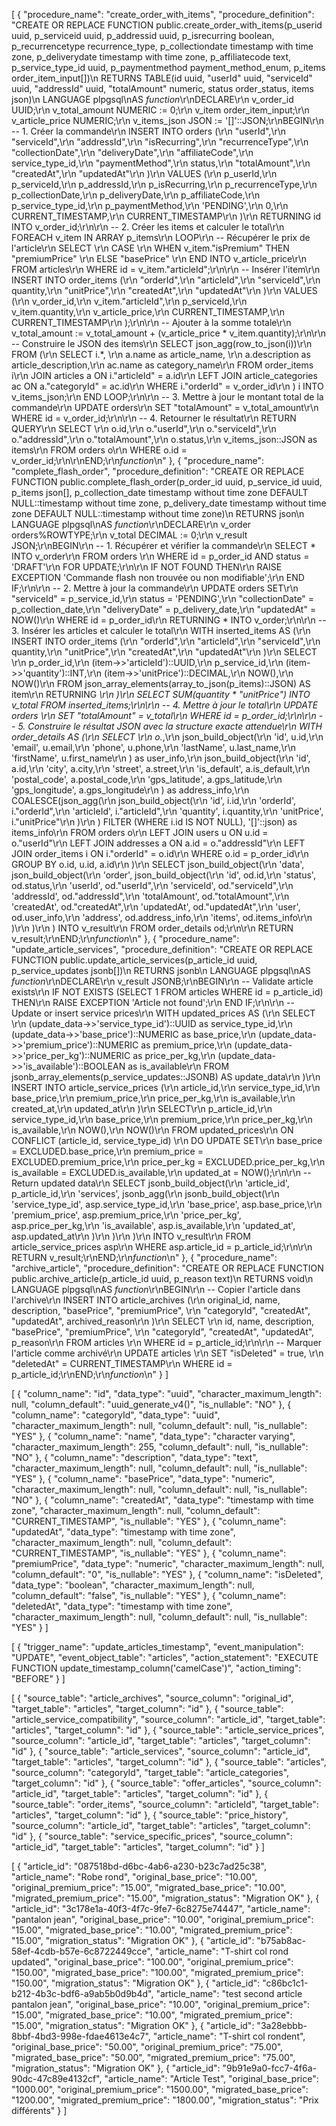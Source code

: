 [ 
  { 
    "procedure_name": "create_order_with_items",
    "procedure_definition": "CREATE OR REPLACE FUNCTION public.create_order_with_items(p_userid uuid, p_serviceid uuid, p_addressid uuid, p_isrecurring boolean, p_recurrencetype recurrence_type, p_collectiondate timestamp with time zone, p_deliverydate timestamp with time zone, p_affiliatecode text, p_service_type_id uuid, p_paymentmethod payment_method_enum, p_items order_item_input[])\n RETURNS TABLE(id uuid, \"userId\" uuid, \"serviceId\" uuid, \"addressId\" uuid, \"totalAmount\" numeric, status order_status, items json)\n LANGUAGE plpgsql\nAS $function$\r\nDECLARE\r\n    v_order_id UUID;\r\n    v_total_amount NUMERIC := 0;\r\n    v_item order_item_input;\r\n    v_article_price NUMERIC;\r\n    v_items_json JSON := '[]'::JSON;\r\nBEGIN\r\n    -- 1. Créer la commande\r\n    INSERT INTO orders (\r\n        \"userId\",\r\n        \"serviceId\",\r\n        \"addressId\",\r\n        \"isRecurring\",\r\n        \"recurrenceType\",\r\n        \"collectionDate\",\r\n        \"deliveryDate\",\r\n        \"affiliateCode\",\r\n        service_type_id,\r\n        \"paymentMethod\",\r\n        status,\r\n        \"totalAmount\",\r\n        \"createdAt\",\r\n        \"updatedAt\"\r\n    )\r\n    VALUES (\r\n        p_userId,\r\n        p_serviceId,\r\n        p_addressId,\r\n        p_isRecurring,\r\n        p_recurrenceType,\r\n        p_collectionDate,\r\n        p_deliveryDate,\r\n        p_affiliateCode,\r\n        p_service_type_id,\r\n        p_paymentMethod,\r\n        'PENDING',\r\n        0,\r\n        CURRENT_TIMESTAMP,\r\n        CURRENT_TIMESTAMP\r\n    )\r\n    RETURNING id INTO v_order_id;\r\n\r\n    -- 2. Créer les items et calculer le total\r\n    FOREACH v_item IN ARRAY p_items\r\n    LOOP\r\n        -- Récupérer le prix de l'article\r\n        SELECT \r\n            CASE \r\n                WHEN v_item.\"isPremium\" THEN \"premiumPrice\" \r\n                ELSE \"basePrice\" \r\n            END INTO v_article_price\r\n        FROM articles\r\n        WHERE id = v_item.\"articleId\";\r\n\r\n        -- Insérer l'item\r\n        INSERT INTO order_items (\r\n            \"orderId\",\r\n            \"articleId\",\r\n            \"serviceId\",\r\n            quantity,\r\n            \"unitPrice\",\r\n            \"createdAt\",\r\n            \"updatedAt\"\r\n        )\r\n        VALUES (\r\n            v_order_id,\r\n            v_item.\"articleId\",\r\n            p_serviceId,\r\n            v_item.quantity,\r\n            v_article_price,\r\n            CURRENT_TIMESTAMP,\r\n            CURRENT_TIMESTAMP\r\n        );\r\n\r\n        -- Ajouter à la somme totale\r\n        v_total_amount := v_total_amount + (v_article_price * v_item.quantity);\r\n\r\n        -- Construire le JSON des items\r\n        SELECT json_agg(row_to_json(i))\r\n        FROM (\r\n            SELECT i.*, \r\n                   a.name as article_name, \r\n                   a.description as article_description,\r\n                   ac.name as category_name\r\n            FROM order_items i\r\n            JOIN articles a ON i.\"articleId\" = a.id\r\n            LEFT JOIN article_categories ac ON a.\"categoryId\" = ac.id\r\n            WHERE i.\"orderId\" = v_order_id\r\n        ) i INTO v_items_json;\r\n    END LOOP;\r\n\r\n    -- 3. Mettre à jour le montant total de la commande\r\n    UPDATE orders\r\n    SET \"totalAmount\" = v_total_amount\r\n    WHERE id = v_order_id;\r\n\r\n    -- 4. Retourner le résultat\r\n    RETURN QUERY\r\n    SELECT \r\n        o.id,\r\n        o.\"userId\",\r\n        o.\"serviceId\",\r\n        o.\"addressId\",\r\n        o.\"totalAmount\",\r\n        o.status,\r\n        v_items_json::JSON as items\r\n    FROM orders o\r\n    WHERE o.id = v_order_id;\r\n\r\nEND;\r\n$function$\n"
  },
  {
    "procedure_name": "complete_flash_order",
    "procedure_definition": "CREATE OR REPLACE FUNCTION public.complete_flash_order(p_order_id uuid, p_service_id uuid, p_items json[], p_collection_date timestamp without time zone DEFAULT NULL::timestamp without time zone, p_delivery_date timestamp without time zone DEFAULT NULL::timestamp without time zone)\n RETURNS json\n LANGUAGE plpgsql\nAS $function$\r\nDECLARE\r\n  v_order orders%ROWTYPE;\r\n  v_total DECIMAL := 0;\r\n  v_result JSON;\r\nBEGIN\r\n  -- 1. Récupérer et vérifier la commande\r\n  SELECT * INTO v_order\r\n  FROM orders \r\n  WHERE id = p_order_id AND status = 'DRAFT'\r\n  FOR UPDATE;\r\n\r\n  IF NOT FOUND THEN\r\n    RAISE EXCEPTION 'Commande flash non trouvée ou non modifiable';\r\n  END IF;\r\n\r\n  -- 2. Mettre à jour la commande\r\n  UPDATE orders SET\r\n    \"serviceId\" = p_service_id,\r\n    status = 'PENDING',\r\n    \"collectionDate\" = p_collection_date,\r\n    \"deliveryDate\" = p_delivery_date,\r\n    \"updatedAt\" = NOW()\r\n  WHERE id = p_order_id\r\n  RETURNING * INTO v_order;\r\n\r\n  -- 3. Insérer les articles et calculer le total\r\n  WITH inserted_items AS (\r\n    INSERT INTO order_items (\r\n      \"orderId\",\r\n      \"articleId\",\r\n      \"serviceId\",\r\n      quantity,\r\n      \"unitPrice\",\r\n      \"createdAt\",\r\n      \"updatedAt\"\r\n    )\r\n    SELECT \r\n      p_order_id,\r\n      (item->>'articleId')::UUID,\r\n      p_service_id,\r\n      (item->>'quantity')::INT,\r\n      (item->>'unitPrice')::DECIMAL,\r\n      NOW(),\r\n      NOW()\r\n    FROM json_array_elements(array_to_json(p_items)::JSON) AS item\r\n    RETURNING *\r\n  )\r\n  SELECT SUM(quantity * \"unitPrice\") INTO v_total FROM inserted_items;\r\n\r\n  -- 4. Mettre à jour le total\r\n  UPDATE orders \r\n  SET \"totalAmount\" = v_total\r\n  WHERE id = p_order_id;\r\n\r\n  -- 5. Construire le résultat JSON avec la structure exacte attendue\r\n  WITH order_details AS (\r\n    SELECT \r\n      o.*,\r\n      json_build_object(\r\n        'id', u.id,\r\n        'email', u.email,\r\n        'phone', u.phone,\r\n        'lastName', u.last_name,\r\n        'firstName', u.first_name\r\n      ) as user_info,\r\n      json_build_object(\r\n        'id', a.id,\r\n        'city', a.city,\r\n        'street', a.street,\r\n        'is_default', a.is_default,\r\n        'postal_code', a.postal_code,\r\n        'gps_latitude', a.gps_latitude,\r\n        'gps_longitude', a.gps_longitude\r\n      ) as address_info,\r\n      COALESCE(json_agg(\r\n        json_build_object(\r\n          'id', i.id,\r\n          'orderId', i.\"orderId\",\r\n          'articleId', i.\"articleId\",\r\n          'quantity', i.quantity,\r\n          'unitPrice', i.\"unitPrice\"\r\n        )\r\n      ) FILTER (WHERE i.id IS NOT NULL), '[]'::json) as items_info\r\n    FROM orders o\r\n    LEFT JOIN users u ON u.id = o.\"userId\"\r\n    LEFT JOIN addresses a ON a.id = o.\"addressId\"\r\n    LEFT JOIN order_items i ON i.\"orderId\" = o.id\r\n    WHERE o.id = p_order_id\r\n    GROUP BY o.id, u.id, a.id\r\n  )\r\n  SELECT json_build_object(\r\n    'data', json_build_object(\r\n      'order', json_build_object(\r\n        'id', od.id,\r\n        'status', od.status,\r\n        'userId', od.\"userId\",\r\n        'serviceId', od.\"serviceId\",\r\n        'addressId', od.\"addressId\",\r\n        'totalAmount', od.\"totalAmount\",\r\n        'createdAt', od.\"createdAt\",\r\n        'updatedAt', od.\"updatedAt\",\r\n        'user', od.user_info,\r\n        'address', od.address_info,\r\n        'items', od.items_info\r\n      )\r\n    )\r\n  ) INTO v_result\r\n  FROM order_details od;\r\n\r\n  RETURN v_result;\r\nEND;\r\n$function$\n"
  },
  {
    "procedure_name": "update_article_services",
    "procedure_definition": "CREATE OR REPLACE FUNCTION public.update_article_services(p_article_id uuid, p_service_updates jsonb[])\n RETURNS jsonb\n LANGUAGE plpgsql\nAS $function$\r\nDECLARE\r\n  v_result JSONB;\r\nBEGIN\r\n  -- Validate article exists\r\n  IF NOT EXISTS (SELECT 1 FROM articles WHERE id = p_article_id) THEN\r\n    RAISE EXCEPTION 'Article not found';\r\n  END IF;\r\n\r\n  -- Update or insert service prices\r\n  WITH updated_prices AS (\r\n    SELECT \r\n      (update_data->>'service_type_id')::UUID as service_type_id,\r\n      (update_data->>'base_price')::NUMERIC as base_price,\r\n      (update_data->>'premium_price')::NUMERIC as premium_price,\r\n      (update_data->>'price_per_kg')::NUMERIC as price_per_kg,\r\n      (update_data->>'is_available')::BOOLEAN as is_available\r\n    FROM jsonb_array_elements(p_service_updates::JSONB) AS update_data\r\n  )\r\n  INSERT INTO article_service_prices (\r\n    article_id,\r\n    service_type_id,\r\n    base_price,\r\n    premium_price,\r\n    price_per_kg,\r\n    is_available,\r\n    created_at,\r\n    updated_at\r\n  )\r\n  SELECT\r\n    p_article_id,\r\n    service_type_id,\r\n    base_price,\r\n    premium_price,\r\n    price_per_kg,\r\n    is_available,\r\n    NOW(),\r\n    NOW()\r\n  FROM updated_prices\r\n  ON CONFLICT (article_id, service_type_id) \r\n  DO UPDATE SET\r\n    base_price = EXCLUDED.base_price,\r\n    premium_price = EXCLUDED.premium_price,\r\n    price_per_kg = EXCLUDED.price_per_kg,\r\n    is_available = EXCLUDED.is_available,\r\n    updated_at = NOW();\r\n\r\n  -- Return updated data\r\n  SELECT jsonb_build_object(\r\n    'article_id', p_article_id,\r\n    'services', jsonb_agg(\r\n      jsonb_build_object(\r\n        'service_type_id', asp.service_type_id,\r\n        'base_price', asp.base_price,\r\n        'premium_price', asp.premium_price,\r\n        'price_per_kg', asp.price_per_kg,\r\n        'is_available', asp.is_available,\r\n        'updated_at', asp.updated_at\r\n      )\r\n    )\r\n  )\r\n  INTO v_result\r\n  FROM article_service_prices asp\r\n  WHERE asp.article_id = p_article_id;\r\n\r\n  RETURN v_result;\r\nEND;\r\n$function$\n"
  },
  {
    "procedure_name": "archive_article",
    "procedure_definition": "CREATE OR REPLACE FUNCTION public.archive_article(p_article_id uuid, p_reason text)\n RETURNS void\n LANGUAGE plpgsql\nAS $function$\r\nBEGIN\r\n  -- Copier l'article dans l'archive\r\n  INSERT INTO article_archives (\r\n    original_id, name, description, \"basePrice\", \"premiumPrice\", \r\n    \"categoryId\", \"createdAt\", \"updatedAt\", archived_reason\r\n  )\r\n  SELECT \r\n    id, name, description, \"basePrice\", \"premiumPrice\", \r\n    \"categoryId\", \"createdAt\", \"updatedAt\", p_reason\r\n  FROM articles \r\n  WHERE id = p_article_id;\r\n\r\n  -- Marquer l'article comme archivé\r\n  UPDATE articles \r\n  SET \"isDeleted\" = true, \r\n      \"deletedAt\" = CURRENT_TIMESTAMP\r\n  WHERE id = p_article_id;\r\nEND;\r\n$function$\n"
  }
]







[
  {
    "column_name": "id",
    "data_type": "uuid",
    "character_maximum_length": null,
    "column_default": "uuid_generate_v4()",
    "is_nullable": "NO"
  },
  {
    "column_name": "categoryId",
    "data_type": "uuid",
    "character_maximum_length": null,
    "column_default": null,
    "is_nullable": "YES"
  },
  {
    "column_name": "name",
    "data_type": "character varying",
    "character_maximum_length": 255,
    "column_default": null,
    "is_nullable": "NO"
  },
  {
    "column_name": "description",
    "data_type": "text",
    "character_maximum_length": null,
    "column_default": null,
    "is_nullable": "YES"
  },
  {
    "column_name": "basePrice",
    "data_type": "numeric",
    "character_maximum_length": null,
    "column_default": null,
    "is_nullable": "NO"
  },
  {
    "column_name": "createdAt",
    "data_type": "timestamp with time zone",
    "character_maximum_length": null,
    "column_default": "CURRENT_TIMESTAMP",
    "is_nullable": "YES"
  },
  {
    "column_name": "updatedAt",
    "data_type": "timestamp with time zone",
    "character_maximum_length": null,
    "column_default": "CURRENT_TIMESTAMP",
    "is_nullable": "YES"
  },
  {
    "column_name": "premiumPrice",
    "data_type": "numeric",
    "character_maximum_length": null,
    "column_default": "0",
    "is_nullable": "YES"
  },
  {
    "column_name": "isDeleted",
    "data_type": "boolean",
    "character_maximum_length": null,
    "column_default": "false",
    "is_nullable": "YES"
  },
  {
    "column_name": "deletedAt",
    "data_type": "timestamp with time zone",
    "character_maximum_length": null,
    "column_default": null,
    "is_nullable": "YES"
  }
]




[
  {
    "trigger_name": "update_articles_timestamp",
    "event_manipulation": "UPDATE",
    "event_object_table": "articles",
    "action_statement": "EXECUTE FUNCTION update_timestamp_column('camelCase')",
    "action_timing": "BEFORE"
  }
]


[
  {
    "source_table": "article_archives",
    "source_column": "original_id",
    "target_table": "articles",
    "target_column": "id"
  },
  {
    "source_table": "article_service_compatibility",
    "source_column": "article_id",
    "target_table": "articles",
    "target_column": "id"
  },
  {
    "source_table": "article_service_prices",
    "source_column": "article_id",
    "target_table": "articles",
    "target_column": "id"
  },
  {
    "source_table": "article_services",
    "source_column": "article_id",
    "target_table": "articles",
    "target_column": "id"
  },
  {
    "source_table": "articles",
    "source_column": "categoryId",
    "target_table": "article_categories",
    "target_column": "id"
  },
  {
    "source_table": "offer_articles",
    "source_column": "article_id",
    "target_table": "articles",
    "target_column": "id"
  },
  {
    "source_table": "order_items",
    "source_column": "articleId",
    "target_table": "articles",
    "target_column": "id"
  },
  {
    "source_table": "price_history",
    "source_column": "article_id",
    "target_table": "articles",
    "target_column": "id"
  },
  {
    "source_table": "service_specific_prices",
    "source_column": "article_id",
    "target_table": "articles",
    "target_column": "id"
  }
]



[
  {
    "article_id": "087518bd-d6bc-4ab6-a230-b23c7ad25c38",
    "article_name": "Robe rond",
    "original_base_price": "10.00",
    "original_premium_price": "15.00",
    "migrated_base_price": "10.00",
    "migrated_premium_price": "15.00",
    "migration_status": "Migration OK"
  },
  {
    "article_id": "3c178e1a-40f3-4f7c-9fe7-6c8275e74447",
    "article_name": "pantalon jean",
    "original_base_price": "10.00",
    "original_premium_price": "15.00",
    "migrated_base_price": "10.00",
    "migrated_premium_price": "15.00",
    "migration_status": "Migration OK"
  },
  {
    "article_id": "b75ab8ac-58ef-4cdb-b57e-6c8722449cce",
    "article_name": "T-shirt col rond updated",
    "original_base_price": "100.00",
    "original_premium_price": "150.00",
    "migrated_base_price": "100.00",
    "migrated_premium_price": "150.00",
    "migration_status": "Migration OK"
  },
  {
    "article_id": "c86bc1c1-b212-4b3c-bdf6-a9ab5b0d9b4d",
    "article_name": "test second article pantalon jean",
    "original_base_price": "10.00",
    "original_premium_price": "15.00",
    "migrated_base_price": "10.00",
    "migrated_premium_price": "15.00",
    "migration_status": "Migration OK"
  },
  {
    "article_id": "3a28ebbb-8bbf-4bd3-998e-fdae4613e4c7",
    "article_name": "T-shirt col rondent",
    "original_base_price": "50.00",
    "original_premium_price": "75.00",
    "migrated_base_price": "50.00",
    "migrated_premium_price": "75.00",
    "migration_status": "Migration OK"
  },
  {
    "article_id": "9b91e9a0-fcc7-4f6a-90dc-47c89e4132cf",
    "article_name": "Article Test",
    "original_base_price": "1000.00",
    "original_premium_price": "1500.00",
    "migrated_base_price": "1200.00",
    "migrated_premium_price": "1800.00",
    "migration_status": "Prix différents"
  }
]